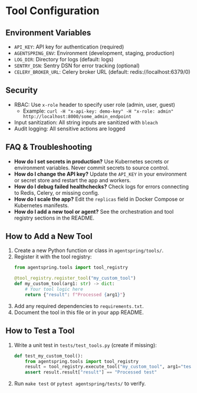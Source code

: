 # Tool Configuration

## Environment Variables
- `API_KEY`: API key for authentication (required)
- `AGENTSPRING_ENV`: Environment (development, staging, production)
- `LOG_DIR`: Directory for logs (default: logs)
- `SENTRY_DSN`: Sentry DSN for error tracking (optional)
- `CELERY_BROKER_URL`: Celery broker URL (default: redis://localhost:6379/0)

## Security
- RBAC: Use `x-role` header to specify user role (admin, user, guest)
    - Example: `curl -H "x-api-key: demo-key" -H "x-role: admin" http://localhost:8000/some_admin_endpoint`
- Input sanitization: All string inputs are sanitized with `bleach`
- Audit logging: All sensitive actions are logged 

## FAQ & Troubleshooting

- **How do I set secrets in production?**
  Use Kubernetes secrets or environment variables. Never commit secrets to source control.
- **How do I change the API key?**
  Update the `API_KEY` in your environment or secret store and restart the app and workers.
- **How do I debug failed healthchecks?**
  Check logs for errors connecting to Redis, Celery, or missing config.
- **How do I scale the app?**
  Edit the `replicas` field in Docker Compose or Kubernetes manifests.
- **How do I add a new tool or agent?**
  See the orchestration and tool registry sections in the README. 

## How to Add a New Tool
1. Create a new Python function or class in `agentspring/tools/`.
2. Register it with the tool registry:
   ```python
   from agentspring.tools import tool_registry
   
   @tool_registry.register_tool("my_custom_tool")
   def my_custom_tool(arg1: str) -> dict:
       # Your tool logic here
       return {"result": f"Processed {arg1}"}
   ```
3. Add any required dependencies to `requirements.txt`.
4. Document the tool in this file or in your app README.

## How to Test a Tool
1. Write a unit test in `tests/test_tools.py` (create if missing):
   ```python
   def test_my_custom_tool():
       from agentspring.tools import tool_registry
       result = tool_registry.execute_tool("my_custom_tool", arg1="test")
       assert result.result["result"] == "Processed test"
   ```
2. Run `make test` or `pytest agentspring/tests/` to verify.